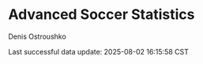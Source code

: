 # Advanced Soccer Statistics
Denis Ostroushko

<!-- gfm -->

Last successful data update: 2025-08-02 16:15:58 CST
